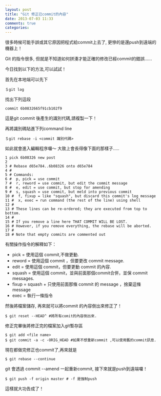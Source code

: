 ```yaml
---
layout: post
title: "Git 修正已commit的內容"
date: 2013-07-03 11:33
comments: true
categories:
---
```


很多時候可能手誤或其它原因把程式給commit上去了, 更慘的是還push到遠端的機器上！

Git 的指令很多, 但就是不知道如何拼湊才能正確的修改已經commit的錯誤......

今日找到以下的方法,可以試試！

首先在本地端可以先下

    ＄git log

找出下列這段

    commit 6b0832665f91cb102f9

這是git commit 後產生的識別代碼,請複製一下！

再將識別碼貼進下列command line

    ＄git rebase -i <commit 識別代碼>

如此就會進入編輯程序囉～ 大致上會長得像下面的那樣子.....

    1 pick 6b08326 new post
    2
    3 # Rebase d65e784..6b08326 onto d65e784
    4 #
    5 # Commands:
    6 #  p, pick = use commit
    7 #  r, reword = use commit, but edit the commit message
    8 #  e, edit = use commit, but stop for amending
    9 #  s, squash = use commit, but meld into previous commit
    10 #  f, fixup = like "squash", but discard this commit's log message
    11 #  x, exec = run command (the rest of the line) using shell
    12 #
    13 # These lines can be re-ordered; they are executed from top to bottom.
    14 #
    15 # If you remove a line here THAT COMMIT WILL BE LOST.
    16 # However, if you remove everything, the rebase will be aborted.
    17 #
    18 # Note that empty commits are commented out

有關操作指令的解釋如下：

* pick = 使用這個 commit,不做更動.
* reword = 使用這個 commit ，但要更改 commit message.
* edit = 使用這個 commit，但要更動 commit 的內容.
* squash = 使用這個 commit，並與前面那個commit合併，並保 commit messages.
* fixup = squash + 只使用前面那條 commit 的 message ，捨棄這條 message
* exec = 執行一條指令

然後將檔案儲存, 再來就可以將commit 的內容倒出來修正了！

    $ git reset --HEAD^ #將所有comit的內容倒出來.

修正完畢後將修正完的檔案加入git暫存區

    $ git add <file name>
    $ git commit -a -c -ORIG_HEAD #如果不想重新commit ,可以使用舊的commit訊息.

現在都做完修正也commit了,再來就是

    $ git rebase --continue

git 會透過 commit --amend 一起重新commit, 接下來就是push到遠端囉！

    $ git push -f origin master # -f 是強制push

這樣就大功告成了！